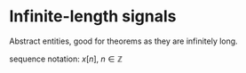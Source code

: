 # Infinite-length signals

Abstract entities, good for theorems as they are infinitely long.

sequence notation: $x[n], \ n \in \mathbb{Z}$
